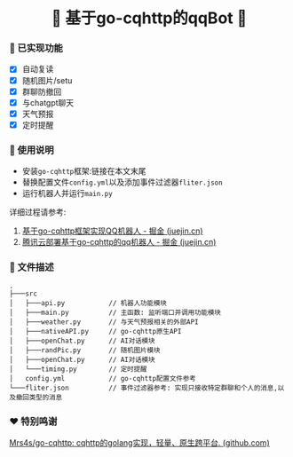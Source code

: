 <h1 align="center">🤖 基于go-cqhttp的qqBot 🧊</h1>

### 🎯 已实现功能

+ [x] 自动复读
+ [x] 随机图片/setu
+ [x] 群聊防撤回
+ [x] 与chatgpt聊天
+ [x] 天气预报 
+ [x] 定时提醒

### 🔋 使用说明

+ 安装`go-cqhttp`框架:链接在本文末尾
+ 替换配置文件`config.yml`以及添加事件过滤器`fliter.json`
+ 运行机器人并运行`main.py`

详细过程请参考: 

1. [基于go-cqhttp框架实现QQ机器人 - 掘金 (juejin.cn)](https://juejin.cn/post/7205935996704636987)
2. [腾讯云部署基于go-cqhttp的qq机器人 - 掘金 (juejin.cn)](https://juejin.cn/post/7205930226445320229)

### 📝 文件描述

```
.
├───src
│   ├───api.py           // 机器人功能模块
│   ├───main.py          // 主函数: 监听端口并调用功能模块
│   ├───weather.py       // 与天气预报相关的外部API
│   ├───nativeAPI.py     // go-cqhttp原生API
│   ├───openChat.py      // AI对话模块
│   ├───randPic.py       // 随机图片模块
│   ├───openChat.py      // AI对话模块
│   └───timing.py        // 定时提醒
│   config.yml           // go-cqhttp配置文件参考
└───fliter.json          // 事件过滤器参考: 实现只接收特定群聊和个人的消息,以及撤回类型的消息
```

### ❤ 特别鸣谢

[Mrs4s/go-cqhttp: cqhttp的golang实现，轻量、原生跨平台. (github.com)](https://github.com/Mrs4s/go-cqhttp)
